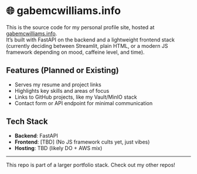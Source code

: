 # 🌐 gabemcwilliams.info

This is the source code for my personal profile site, hosted at [gabemcwilliams.info](https://gabemcwilliams.info).  
It’s built with FastAPI on the backend and a lightweight frontend stack (currently deciding between Streamlit, plain HTML, or a modern JS framework depending on mood, caffeine level, and time).

## Features (Planned or Existing)

- Serves my resume and project links
- Highlights key skills and areas of focus
- Links to GitHub projects, like my Vault/MinIO stack
- Contact form or API endpoint for minimal communication

## Tech Stack

- **Backend**: FastAPI
- **Frontend**: [TBD] (No JS framework cults yet, just vibes)
- **Hosting**: TBD (likely DO + AWS mix)

---

This repo is part of a larger portfolio stack.
Check out my other repos!

